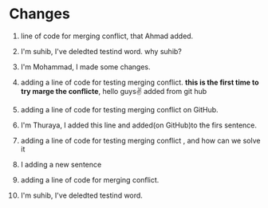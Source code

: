 # Changes

1. line of code for  merging conflict, that Ahmad added.
2. I'm suhib, I've deledted testind word. why suhib?
3. I'm Mohammad, I made some changes.



1. adding a line of code for testing merging conflict.
**this is the first time to try marge the conflicte**, hello guys✌ 
added from git hub


1. adding a line of code for testing merging conflict on GitHub.
2. I'm Thuraya, I added this line and added(on GitHub)to the firs sentence.


1. adding a line of code for testing merging conflict , and how can we solve it 

2. I adding a new sentence 

1. adding a line of code for  merging conflict.
2. I'm suhib, I've deledted testind word.